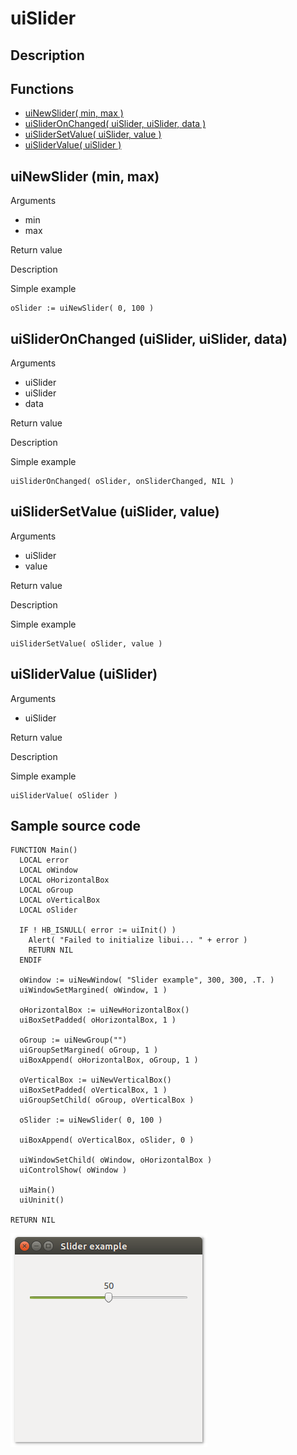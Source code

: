 # **uiSlider**

## Description

## Functions
- [uiNewSlider( min, max )](#uinewslider-min-max)
- [uiSliderOnChanged( uiSlider, uiSlider, data )](#uislideronchanged-uislider-uislider-data)
- [uiSliderSetValue( uiSlider, value )](#uislidersetvalue-uislider-value)
- [uiSliderValue( uiSlider )](#uislidervalue-uislider)

## uiNewSlider (min, max)
Arguments
- min
- max

Return value

Description

Simple example
```harbour
oSlider := uiNewSlider( 0, 100 )
```
## uiSliderOnChanged (uiSlider, uiSlider, data)
Arguments
- uiSlider
- uiSlider
- data

Return value

Description

Simple example
```harbour
uiSliderOnChanged( oSlider, onSliderChanged, NIL )
```
## uiSliderSetValue (uiSlider, value)
Arguments
- uiSlider
- value

Return value

Description

Simple example
```harbour
uiSliderSetValue( oSlider, value )
```
## uiSliderValue (uiSlider)
Arguments
- uiSlider

Return value

Description

Simple example
```harbour
uiSliderValue( oSlider )
```
## Sample source code
```harbour
FUNCTION Main()
  LOCAL error
  LOCAL oWindow
  LOCAL oHorizontalBox
  LOCAL oGroup
  LOCAL oVerticalBox
  LOCAL oSlider
  
  IF ! HB_ISNULL( error := uiInit() )
    Alert( "Failed to initialize libui... " + error )
    RETURN NIL
  ENDIF

  oWindow := uiNewWindow( "Slider example", 300, 300, .T. )
  uiWindowSetMargined( oWindow, 1 )

  oHorizontalBox := uiNewHorizontalBox()
  uiBoxSetPadded( oHorizontalBox, 1 )

  oGroup := uiNewGroup("")
  uiGroupSetMargined( oGroup, 1 )
  uiBoxAppend( oHorizontalBox, oGroup, 1 )

  oVerticalBox := uiNewVerticalBox()
  uiBoxSetPadded( oVerticalBox, 1 )
  uiGroupSetChild( oGroup, oVerticalBox )

  oSlider := uiNewSlider( 0, 100 )

  uiBoxAppend( oVerticalBox, oSlider, 0 )

  uiWindowSetChild( oWindow, oHorizontalBox )
  uiControlShow( oWindow )

  uiMain()
  uiUninit()

RETURN NIL
```
![Linux](ss/slider_01.png "With family Linux Ubuntu desktop, based on GNOME")
